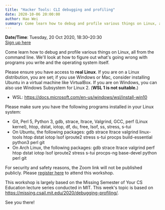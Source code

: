 ```yaml
---
title: "Hacker Tools: CLI debugging and profiling"
date: 2020-10-06 20:00:00
author: Hao Wei
summary: Come learn how to debug and profile various things on Linux, all from the command line.
---
```


**Date/Time**: Tuesday, 20 Oct 2020, 18:30&ndash;20:30<br />
[Sign up here][1]

Come learn how to debug and profile various things on Linux, all from the command line. We'll look at how to figure out what's going wrong with programs you write and the operating system itself.

Please ensure you have access to **real Linux**. If you are on a Linux distribution, you are set; if you use Windows or Mac, consider installing Ubuntu in a virtual machine like VirtualBox. If you are on Windows, you can also use Windows Subsystem for Linux 2. (**WSL 1 is not suitable.**)

- WSL: https://docs.microsoft.com/en-us/windows/wsl/install-win10

Please make sure you have the following programs installed in your Linux system:

- Git, Perl 5, Python 3, gdb, strace, ltrace, Valgrind, GCC, perf (Linux kernel), htop, dstat, iotop, df, du, free, lsof, ss, stress, s-tui
- On Ubuntu, the following packages: gdb strace ltrace valgrind linux-tools htop dstat iotop lsof iproute2 stress s-tui procps build-essential python3 perl git
- On Arch Linux, the following packages: gdb strace ltrace valgrind perf htop dstat iotop lsof iproute2 stress s-tui procps-ng base-devel python perl git

For security and safety reasons, the Zoom link will not be published publicly. Please [register here][1] to attend this workshop.

This workshop is largely based on the Missing Semester of Your CS Education lecture series conducted in MIT. This week's topic is based on https://missing.csail.mit.edu/2020/debugging-profiling/.

See you there!

[1]: https://docs.google.com/forms/d/e/1FAIpQLSd7J3douCEYaUKhhX1Z6UPuxQGQce_Fi1m2dsNnclc8uIRisQ/viewform
